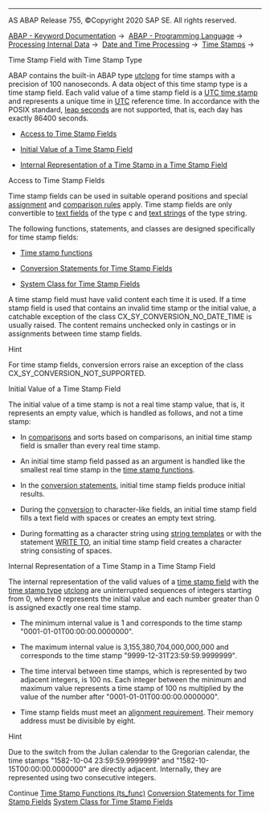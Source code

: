   

* * *

AS ABAP Release 755, ©Copyright 2020 SAP SE. All rights reserved.

[ABAP - Keyword Documentation](javascript:call_link\('abenabap.htm'\)) →  [ABAP - Programming Language](javascript:call_link\('abenabap_reference.htm'\)) →  [Processing Internal Data](javascript:call_link\('abenabap_data_working.htm'\)) →  [Date and Time Processing](javascript:call_link\('abendate_time_processing.htm'\)) →  [Time Stamps](javascript:call_link\('abentime_stamps.htm'\)) → 

Time Stamp Field with Time Stamp Type

ABAP contains the built-in ABAP type [utclong](javascript:call_link\('abenbuiltin_types_date_time.htm'\)) for time stamps with a precision of 100 nanoseconds. A data object of this time stamp type is a time stamp field. Each valid value of a time stamp field is a [UTC time stamp](javascript:call_link\('abenutc_timestamp_glosry.htm'\) "Glossary Entry") and represents a unique time in [UTC](javascript:call_link\('abenutc_glosry.htm'\) "Glossary Entry") reference time. In accordance with the POSIX standard, [leap seconds](javascript:call_link\('abenleap_second_glosry.htm'\) "Glossary Entry") are not supported, that is, each day has exactly 86400 seconds.

-   [Access to Time Stamp Fields](#@@ITOC@@ABENUTCLONG_1)

-   [Initial Value of a Time Stamp Field](#@@ITOC@@ABENUTCLONG_2)

-   [Internal Representation of a Time Stamp in a Time Stamp Field](#@@ITOC@@ABENUTCLONG_3)

Access to Time Stamp Fields

Time stamp fields can be used in suitable operand positions and special [assignment](javascript:call_link\('abenconversion_elementary.htm'\)) and [comparison rules](javascript:call_link\('abenlogexp_rules_operands.htm'\)) apply. Time stamp fields are only convertible to [text fields](javascript:call_link\('abentext_field_glosry.htm'\) "Glossary Entry") of the type c and [text strings](javascript:call_link\('abentext_string_glosry.htm'\) "Glossary Entry") of the type string.

The following functions, statements, and classes are designed specifically for time stamp fields:

-   [Time stamp functions](javascript:call_link\('abentimestamp_functions.htm'\))

-   [Conversion Statements for Time Stamp Fields](javascript:call_link\('abentimestamp_conversions.htm'\))

-   [System Class for Time Stamp Fields](javascript:call_link\('abentimestamp_system_class.htm'\))

A time stamp field must have valid content each time it is used. If a time stamp field is used that contains an invalid time stamp or the initial value, a catchable exception of the class CX\_SY\_CONVERSION\_NO\_DATE\_TIME is usually raised. The content remains unchecked only in castings or in assignments between time stamp fields.

Hint

For time stamp fields, conversion errors raise an exception of the class CX\_SY\_CONVERSION\_NOT\_SUPPORTED.

Initial Value of a Time Stamp Field

The initial value of a time stamp is not a real time stamp value, that is, it represents an empty value, which is handled as follows, and not a time stamp:

-   In [comparisons](javascript:call_link\('abencomparison_glosry.htm'\) "Glossary Entry") and sorts based on comparisons, an initial time stamp field is smaller than every real time stamp.

-   An initial time stamp field passed as an argument is handled like the smallest real time stamp in the [time stamp functions](javascript:call_link\('abentimestamp_functions.htm'\)).

-   In the [conversion statements](javascript:call_link\('abentimestamp_conversions.htm'\)), initial time stamp fields produce initial results.

-   During the [conversion](javascript:call_link\('abenconversion_type_utclong.htm'\)) to character-like fields, an initial time stamp field fills a text field with spaces or creates an empty text string.

-   During formatting as a character string using [string templates](javascript:call_link\('abenstring_template_glosry.htm'\) "Glossary Entry") or with the statement [WRITE TO](javascript:call_link\('abapwrite_to.htm'\)), an initial time stamp field creates a character string consisting of spaces.

Internal Representation of a Time Stamp in a Time Stamp Field

The internal representation of the valid values of a [time stamp field](javascript:call_link\('abentimestamp_field_glosry.htm'\) "Glossary Entry") with the [time stamp type](javascript:call_link\('abentimestamp_type_glosry.htm'\) "Glossary Entry") [utclong](javascript:call_link\('abenbuiltin_types_date_time.htm'\)) are uninterrupted sequences of integers starting from 0, where 0 represents the initial value and each number greater than 0 is assigned exactly one real time stamp.

-   The minimum internal value is 1 and corresponds to the time stamp "0001-01-01T00:00:00.0000000".

-   The maximum internal value is 3,155,380,704,000,000,000 and corresponds to the time stamp "9999-12-31T23:59:59.9999999".

-   The time interval between time stamps, which is represented by two adjacent integers, is 100 ns. Each integer between the minimum and maximum value represents a time stamp of 100 ns multiplied by the value of the number after "0001-01-01T00:00:00.0000000".

-   Time stamp fields must meet an [alignment requirement](javascript:call_link\('abenalignment.htm'\)). Their memory address must be divisible by eight.

Hint

Due to the switch from the Julian calendar to the Gregorian calendar, the time stamps "1582-10-04 23:59:59.9999999" and "1582-10-15T00:00:00.0000000" are directly adjacent. Internally, they are represented using two consecutive integers.

Continue
[Time Stamp Functions (ts\_func)](javascript:call_link\('abentimestamp_functions.htm'\))
[Conversion Statements for Time Stamp Fields](javascript:call_link\('abentimestamp_conversions.htm'\))
[System Class for Time Stamp Fields](javascript:call_link\('abentimestamp_system_class.htm'\))